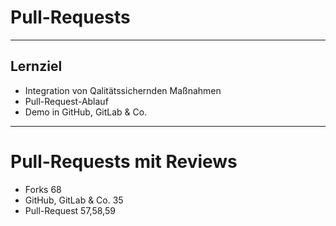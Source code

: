 # Pull-Requests
_________________________________________

## Lernziel

 * Integration von Qalitätssichernden Maßnahmen
 * Pull-Request-Ablauf
 * Demo in GitHub, GitLab & Co.


_________________________________________

# Pull-Requests mit Reviews

 * Forks 68
 * GitHub, GitLab & Co. 35
 * Pull-Request 57,58,59

